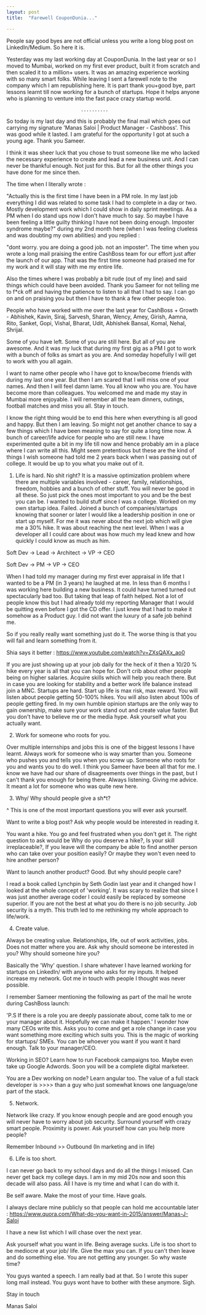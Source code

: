 ```yaml
---
layout: post
title:  "Farewell CouponDunia..."

---
```


People say good byes are not official unless you write a long blog post on LinkedIn/Medium. So here it is.

Yesterday was my last working day at CouponDunia. In the last year or so I moved to Mumbai, worked on my first ever product, built it from scratch and then scaled it to a million+ users. It was an amazing experience working with so many smart folks. While leaving I sent a farewell note to the company which I am republishing here. It is part thank you+good bye, part lessons learnt till now working for a bunch of startups. Hope it helps anyone who is planning to venture into the fast pace crazy startup world.

                               ..........

So today is my last day and this is probably the final mail which goes out carrying my signature 'Manas Saloi | Product Manager - Cashboss'. This was good while it lasted. I am grateful for the opportunity I got at such a young age. Thank you Sameer.

I think it was sheer luck that you chose to trust someone like me who lacked the necessary experience to create and lead a new business unit. And I can never be thankful enough. Not just for this. But for all the other things you have done for me since then.

The time when I literally wrote :

"Actually this is the first time I have been in a PM role. In my last job everything I did was related to some task I had to complete in a day or two. Mostly development work which I could show in daily sprint meetings. As a PM when I do stand ups now I don't have much to say. So maybe I have been feeling a little guilty thinking I have not been doing enough. Imposter syndrome maybe?"
during my 2nd month here (when I was feeling clueless and was doubting my own abilities) and you replied :

"dont worry. you are doing a good job. not an imposter".
The time when you wrote a long mail praising the entire CashBoss team for our effort just after the launch of our app. That was the first time someone had praised me for my work and it will stay with me my entire life.

Also the times where I was probably a bit rude (out of my line) and said things which could have been avoided. Thank you Sameer for not telling me to f*ck off and having the patience to listen to all that I had to say. I can go on and on praising you but then I have to thank a few other people too.

People who have worked with me over the last year for CashBoss + Growth - Abhishek, Kavin, Siraj, Sarvesh, Sharan, Wency, Amey, Girish, Aamna, Rito, Sanket, Gopi, Vishal, Bharat, Udit, Abhishek Bansal, Komal, Nehal, Shrijal.

Some of you have left. Some of you are still here. But all of you are awesome. And it was my luck that during my first gig as a PM I got to work with a bunch of folks as smart as you are. And someday hopefully I will get to work with you all again.

I want to name other people who I have got to know/become friends with during my last one year. But then I am scared that I will miss one of your names. And then I will feel damn lame. You all know who you are. You have become more than colleagues. You welcomed me and made my stay in Mumbai more enjoyable. I will remember all the team dinners, outings, football matches and miss you all. Stay in touch.

I know the right thing would be to end this here when everything is all good and happy. But then I am leaving. So might not get another chance to say a few things which I have been meaning to say for quite a long time now. A bunch of career/life advice for people who are still new. I have experimented quite a bit in my life till now and hence probably am in a place where I can write all this. Might seem pretentious but these are the kind of things I wish someone had told me 2 years back when I was passing out of college. It would be up to you what you make out of it.

1. Life is hard. No shit right? It is a massive optimization problem where there are multiple variables involved - career, family, relationships, freedom, hobbies and a bunch of other stuff. You will never be good in all these. So just pick the ones most important to you and be the best you can be. I wanted to build stuff since I was a college. Worked on my own startup idea. Failed. Joined a bunch of companies/startups knowing that sooner or later I would like a leadership position in one or start up myself. For me it was never about the next job which will give me a 30% hike. It was about reaching the next level. When I was a developer all I could care about was how much my lead knew and how quickly I could know as much as him.

Soft Dev -> Lead -> Architect -> VP -> CEO

Soft Dev -> PM -> VP -> CEO

When I had told my manager during my first ever appraisal in life that I wanted to be a PM (in 3 years) he laughed at me. In less than 6 months I was working here building a new business. It could have turned turned out spectacularly bad too. But taking that leap of faith helped. Not a lot of people know this but I had already told my reporting Manager that I would be quitting even before I got the CD offer. I just knew that I had to make it somehow as a Product guy. I did not want the luxury of a safe job behind me.

So if you really really want something just do it. The worse thing is that you will fail and learn something from it.

Shia says it better : https://www.youtube.com/watch?v=ZXsQAXx_ao0

If you are just showing up at your job daily for the heck of it then a 10/20 % hike every year is all that you can hope for. Don't crib about other people being on higher salaries. Acquire skills which will help you reach there. But in case you are looking for stability and a better work life balance instead join a MNC. Startups are hard. Start up life is max risk, max reward. You will listen about people getting 50-100% hikes. You will also listen about 100s of people getting fired. In my own humble opinion startups are the only way to gain ownership, make sure your work stand out and create value faster. But you don't have to believe me or the media hype. Ask yourself what you actually want.

2. Work for someone who roots for you.

Over multiple internships and jobs this is one of the biggest lessons I have learnt. Always work for someone who is way smarter than you. Someone who pushes you and tells you when you screw up. Someone who roots for you and wants you to do well. I think you Sameer have been all that for me. I know we have had our share of disagreements over things in the past, but I can't thank you enough for being there. Always listening. Giving me advice. It meant a lot for someone who was quite new here.

3. Why/ Why should people give a sh*t?

^ This is one of the most important questions you will ever ask yourself.

Want to write a blog post? Ask why people would be interested in reading it.

You want a hike. You go and feel frustrated when you don't get it. The right question to ask would be Why do you deserve a hike?, Is your skill irreplaceable?, If you leave will the company be able to find another person who can take over your position easily? Or maybe they won't even need to hire another person?

Want to launch another product? Good. But why should people care?

I read a book called Lynchpin by Seth Godin last year and it changed how I looked at the whole concept of 'working'. It was scary to realize that since I was just another average coder I could easily be replaced by someone superior. If you are not the best at what you do there is no job security. Job security is a myth. This truth led to me rethinking my whole approach to life/work.

4. Create value.

Always be creating value. Relationships, life, out of work activities, jobs. Does not matter where you are. Ask why should someone be interested in you? Why should someone hire you?

Basically the 'Why' question. I share whatever I have learned working for startups on LinkedIn/ with anyone who asks for my inputs. It helped increase my network. Got me in touch with people I thought was never possible.

I remember Sameer mentioning the following as part of the mail he wrote during CashBoss launch:

'P.S If there is a role you are deeply passionate about, come talk to me or your manager about it. Hopefully we can make it happen.'
I wonder how many CEOs write this. Asks you to come and get a role change in case you want something more exciting which suits you. This is the magic of working for startups/ SMEs. You can be whoever you want if you want it hard enough. Talk to your manager/CEO.

Working in SEO? Learn how to run Facebook campaigns too. Maybe even take up Google Adwords. Soon you will be a complete digital marketeer.

You are a Dev working on node? Learn angular too. The value of a full stack developer is >>>> than a guy who just somewhat knows one language/one part of the stack.

5. Network.

Network like crazy. If you know enough people and are good enough you will never have to worry about job security. Surround yourself with crazy smart people. Proximity is power. Ask yourself how can you help more people?

Remember Inbound >> Outbound (In marketing and in life)

6. Life is too short.

I can never go back to my school days and do all the things I missed. Can never get back my college days. I am in my mid 20s now and soon this decade will also pass. All I have is my time and what I can do with it.

Be self aware. Make the most of your time. Have goals.

I always declare mine publicly so that people can hold me accountable later : https://www.quora.com/What-do-you-want-in-2015/answer/Manas-J-Saloi

I have a new list which I will chase over the next year.

Ask yourself what you want in life. Being average sucks. Life is too short to be mediocre at your job/ life. Give the max you can. If you can't then leave and do something else. You are not getting any younger. So why waste time?

You guys wanted a speech. I am really bad at that. So I wrote this super long mail instead. You guys wont have to bother with these anymore. Sigh.

Stay in touch

Manas Saloi
